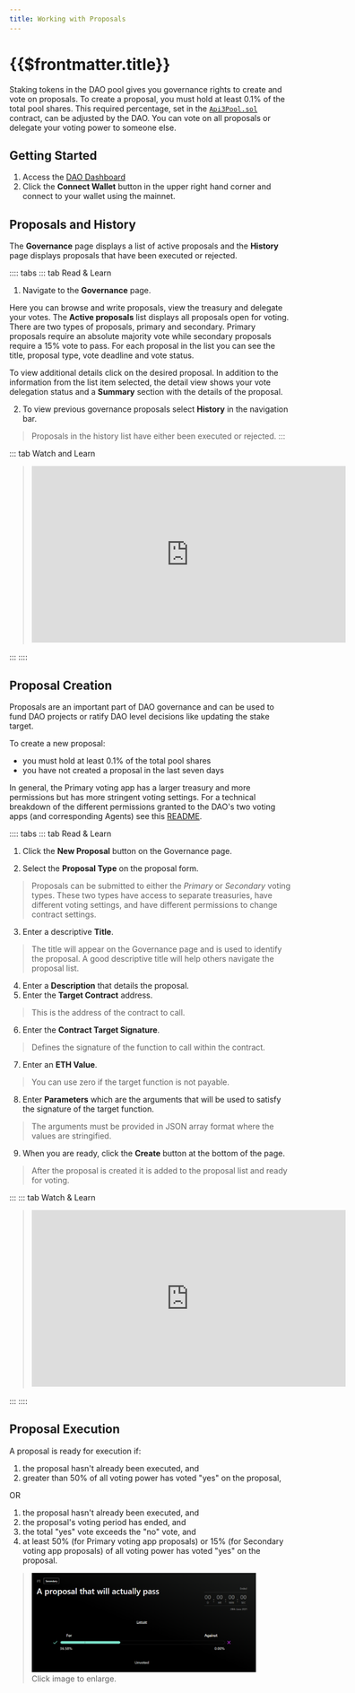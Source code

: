 ```yaml
---
title: Working with Proposals
---
```


# {{$frontmatter.title}}

<TocHeader />
<TOC class="table-of-contents" :include-level="[2,3]" />

Staking tokens in the DAO pool gives you governance rights to create and vote on proposals. To create a proposal, you must hold at least 0.1% of the total pool shares. This required percentage, set in the [`Api3Pool.sol`](https://github.com/api3dao/api3-dao/blob/main/packages/pool/contracts/Api3Pool.sol) contract, can be adjusted by the DAO. You can vote on all proposals or delegate your voting power to someone else.

## Getting Started

1. Access the [DAO Dashboard](https://api3.eth.link/)
2. Click the **Connect Wallet** button in the upper right hand corner and connect to your wallet using the mainnet.

<!-------------------------->
## Proposals and History

  The **Governance** page displays a list of active proposals and the **History** page displays proposals that have been executed or rejected.

  :::: tabs
  ::: tab Read & Learn
  1. Navigate to the **Governance** page.

  Here you can browse and write proposals, view the treasury and delegate your votes.  The **Active proposals** list displays all proposals open for voting. There are two types of proposals, primary and secondary. Primary proposals require an absolute majority vote while secondary proposals require a 15% vote to pass. For each proposal in the list you can see the title, proposal type, vote deadline and vote status.

  To view additional details click on the desired proposal. In addition to the information from the list item selected, the detail view shows your vote delegation status and a **Summary** section with the details of the proposal.

  2. To view previous governance proposals select **History** in the navigation bar.
  
  > Proposals in the history list have either been executed or rejected.
  :::

  ::: tab Watch and Learn
  > <iframe width="560" height="315" src="https://www.youtube.com/embed/k0XEkJtWAGk" title="YouTube video player" frameborder="0" allow="accelerometer; autoplay; clipboard-write; encrypted-media; gyroscope; picture-in-picture" allowfullscreen></iframe>
  :::
  ::::

<!-------------------------->
## Proposal Creation
  Proposals are an important part of DAO governance and can be used to fund DAO projects or ratify DAO level decisions like updating the stake target.

  To create a new proposal:
  - you must hold at least 0.1% of the total pool shares
  - you have not created a proposal in the last seven days

  In general, the Primary voting app has a larger treasury and more permissions but has more stringent voting settings. For a technical breakdown of the different permissions granted to the DAO's two voting apps (and corresponding Agents) see this [README](https://github.com/api3dao/api3-dao/blob/develop/packages/dao/README.md#permissions).

  :::: tabs
  ::: tab Read & Learn

  1. Click the **New Proposal** button on the Governance page.

  2. Select the **Proposal Type** on the proposal form.

  > Proposals can be submitted to either the *Primary* or *Secondary* voting types. These two types have access to separate treasuries, have different voting settings, and have different permissions to change contract settings.

  3. Enter a descriptive **Title**.
  > The title will appear on the Governance page and is used to identify the proposal. A good descriptive title will help others navigate the proposal list.

  4. Enter a **Description** that details the proposal.
  5. Enter the **Target Contract** address.
  > This is the address of the contract to call.
  6. Enter the **Contract Target Signature**.
  > Defines the signature of the function to call within the contract.
  7. Enter an **ETH Value**.
  > You can use zero if the target function is not payable.
  8. Enter **Parameters** which are the arguments that will be used to satisfy the signature of the target function.
  > The arguments must be provided in JSON array format where the values are stringified.
  9. When you are ready, click the **Create** button at the bottom of the page.
  > After the proposal is created it is added to the proposal list and ready for voting.


  :::
  ::: tab Watch & Learn
  > <iframe width="560" height="315" src="https://www.youtube.com/embed/XO1iA3wSYMQ" title="YouTube video player" frameborder="0" allow="accelerometer; autoplay; clipboard-write; encrypted-media; gyroscope; picture-in-picture" allowfullscreen></iframe>
  :::
  ::::

## Proposal Execution

A proposal is ready for execution if:

1. the proposal hasn't already been executed, and 
2. greater than 50% of all voting power has voted "yes" on the proposal,

OR

1. the proposal hasn't already been executed, and 
2. the proposal's voting period has ended, and
3. the total "yes" vote exceeds the "no" vote, and
4. at least 50% (for Primary voting app proposals) or 15% (for Secondary voting app proposals) of all voting power has voted "yes" on the proposal.

> <p align="left">
>  <img src="../../figures/dashboard/executable-proposal.png" width="400" />
> <br/>Click image to enlarge.
> </p>

